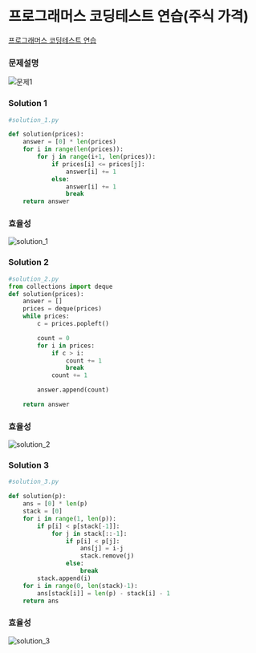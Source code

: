 # 프로그래머스 코딩테스트 연습(주식 가격)

[프로그래머스 코딩테스트 연습](https://programmers.co.kr/learn/challenges)


### 문제설명

![문제1](https://user-images.githubusercontent.com/62390565/103440436-d5bb0980-4c88-11eb-8250-143f15ce95a8.PNG)
###





### Solution 1
```python
#solution_1.py

def solution(prices):
    answer = [0] * len(prices)
    for i in range(len(prices)):
        for j in range(i+1, len(prices)):
            if prices[i] <= prices[j]:
                answer[i] += 1
            else:
                answer[i] += 1
                break
    return answer
```
### 효율성
![solution_1](https://user-images.githubusercontent.com/62390565/103440385-50375980-4c88-11eb-98a3-bbc3134e95b0.PNG)





### Solution 2
```python
#solution_2.py
from collections import deque
def solution(prices):
    answer = []
    prices = deque(prices)
    while prices:
        c = prices.popleft()

        count = 0
        for i in prices:
            if c > i:
                count += 1
                break
            count += 1

        answer.append(count)

    return answer

```
### 효율성
![solution_2](https://user-images.githubusercontent.com/62390565/103440553-02235580-4c8a-11eb-85f8-a682722b6f52.PNG)



### Solution 3
```python
#solution_3.py

def solution(p):
    ans = [0] * len(p)
    stack = [0]
    for i in range(1, len(p)):
        if p[i] < p[stack[-1]]:
            for j in stack[::-1]:
                if p[i] < p[j]:
                    ans[j] = i-j
                    stack.remove(j)
                else:
                    break
        stack.append(i)
    for i in range(0, len(stack)-1):
        ans[stack[i]] = len(p) - stack[i] - 1
    return ans

```
### 효율성
![solution_3](https://user-images.githubusercontent.com/62390565/103440543-e28c2d00-4c89-11eb-9b94-6ede29dd9cbc.PNG)




